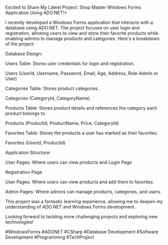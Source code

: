 Excited to Share My Latest Project: Shop Master Windows Forms Application Using ADO.NET!*

I recently developed a Windows Forms application that interacts with a database using ADO.NET. The project focuses on user login and registration, allowing users to view and store their favorite products while enabling admins to manage products and categories. Here's a breakdown of the project:

Database Design:

Users Table: Stores user credentials for login and registration.

Users (Userld, Username, Password, Email, Age, Address, Role-Admin or User)

Categories Table: Stores product categories .

Categories (Categoryld, CategoryName)

Products Table: Stores product details and references the category each product belongs to.

Products (ProductId, ProductName, Price, Categoryld)

Favorites Table: Stores the products a user has marked as their favorites.

Favorites (Userld, ProductId)

Application Structure:


User Pages: Where users can view products and
Login Page

Registration Page

User Pages: Where users can view products and add them to favorites.

Admin Pages: Where admins can manage products, categories, and users.

This project was a fantastic learning experience, allowing me to deepen my understanding of ADO.NET and Windows Forms development.

Looking forward to tackling more challenging projects and exploring new technologies!

#WindowsForms #ADONET #CSharp #Database Development #Software Development #Programming #TechProject
